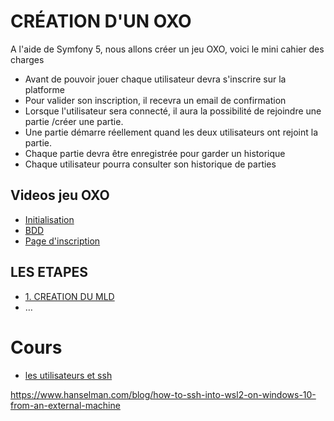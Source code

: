 # CRÉATION D'UN OXO

A l'aide de Symfony 5, nous allons créer un jeu OXO, voici le mini cahier des charges

- Avant de pouvoir jouer chaque utilisateur devra s'inscrire sur la platforme
- Pour valider son inscription, il recevra un email de confirmation
- Lorsque l'utilisateur sera connecté, il aura la possibilité de rejoindre une partie /créer une partie.
- Une partie démarre réellement quand les deux utilisateurs ont rejoint la partie.
- Chaque partie devra être enregistrée pour garder un historique
- Chaque utilisateur pourra consulter son historique de parties


## Videos jeu OXO
- [Initialisation](https://www.youtube.com/watch?v=BMYhICaOd9U)
- [BDD](https://www.youtube.com/watch?v=_Rl_rHmZOjQ)
- [Page d'inscription](https://www.youtube.com/watch?v=XDu8KS4tvF4)



## LES ETAPES

- [1. CREATION DU MLD](doc/mld.md)
- …


# Cours

- [les utilisateurs et ssh](doc/users.md)





https://www.hanselman.com/blog/how-to-ssh-into-wsl2-on-windows-10-from-an-external-machine
